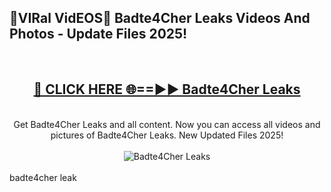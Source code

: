 <h2>🔴VIRal VidEOS🔴 Badte4Cher Leaks Videos And Photos - Update Files 2025!</h2>
<br>
<div align="center">
<h2><a href="https://virallinks.top/odZfE0" rel="nofollow">🔴 CLICK HERE 🌐==►► Badte4Cher Leaks</a></h2>
<br>
Get Badte4Cher Leaks and all content. Now you can access all videos and pictures of Badte4Cher Leaks. New Updated Files 2025!
<br>
<br>
<a href="https://virallinks.top/odZfE0" rel="nofollow" data-target="animated-image.originalLink"><img src="https://i.imgur.com/dJHk4Zq.gif)" alt="Badte4Cher Leaks" style="max-width: 100%; display: inline-block;" data-target="animated-image.originalImage"></a>
</div>
<br>
badte4cher leak